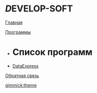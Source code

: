 # <i>D</i>EVELOP-SOFT

[Главная](index.md)

[Программы]()

  * # Список программ
  * [DataExpress](dataexpress/index.md)
  

[Обратная связь](contacts.md)

[gimmick:theme](cerulean)
